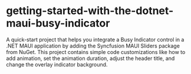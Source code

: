 # getting-started-with-the-dotnet-maui-busy-indicator
A quick-start project that helps you integrate a Busy Indicator control in a .NET MAUI application by adding the Syncfusion MAUI Sliders package from NuGet. This project contains simple code customizations like how to add animation, set the animation duration, adjust the header title, and change the overlay indicator background.
